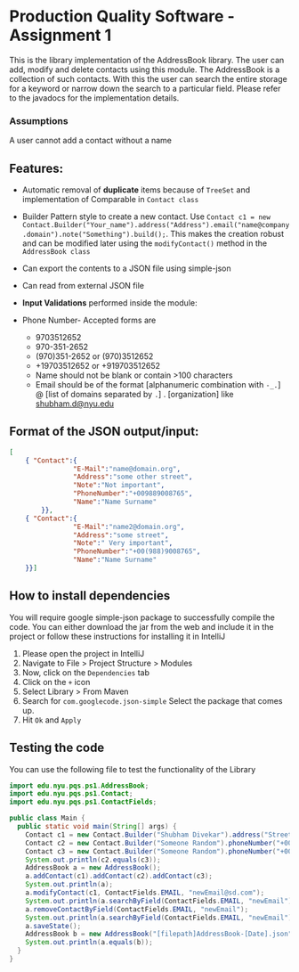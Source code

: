 # Production Quality Software - Assignment 1

This is the library implementation of the AddressBook library. The user can add, modify and delete contacts using this module. The AddressBook is a collection of such contacts. With this the user can search the entire storage for a keyword  or narrow down the search to a particular field. Please refer to the javadocs for the implementation details.

### Assumptions

A user cannot add a contact without a name

## Features:

- Automatic removal of **duplicate** items because of `TreeSet` and implementation of Comparable in `Contact class`

- Builder Pattern style to create a new contact. Use `Contact c1 = new Contact.Builder("Your_name").address("Address").email("name@company.domain").note("Something").build();`. This makes the creation robust and can be modified later using the `modifyContact()` method in the `AddressBook class`

- Can export the contents to a JSON file using simple-json

- Can read from external JSON file

- **Input Validations** performed inside the module:
- Phone Number- Accepted forms are
    - 9703512652
    - 970-351-2652
    - (970)351-2652 or (970)3512652
    - +19703512652 or +919703512652
  - Name should not be blank or contain >100 characters
  - Email should be of the format [alphanumeric combination with `-_.`] @ [list of domains separated by `.`] . [organization] like shubham.d@nyu.edu

## Format of the JSON output/input:

```json
[
    { "Contact":{
        		"E-Mail":"name@domain.org",
        		"Address":"some other street",
        		"Note":"Not important",
        		"PhoneNumber":"+009889008765",
        		"Name":"Name Surname"
    	}},
    { "Contact":{
        		"E-Mail":"name2@domain.org",
        		"Address":"some street",
        		"Note":" Very important",
        		"PhoneNumber":"+00(988)9008765",
        		"Name":"Name Surname"
    }}]
```

## How to install dependencies

You will require google simple-json package to successfully compile the code. You can either download the jar from the web and include it in the project or follow these instructions for installing it in IntelliJ

1. Please open the project in IntelliJ
2. Navigate to File > Project Structure > Modules
3. Now, click on the `Dependencies` tab
4. Click on the `+` icon
5. Select Library > From Maven
6. Search for `com.googlecode.json-simple` Select the package that comes up.
7. Hit `Ok` and `Apply`



## Testing the code

You can use the following file to test the functionality of the Library

```java
import edu.nyu.pqs.ps1.AddressBook;
import edu.nyu.pqs.ps1.Contact;
import edu.nyu.pqs.ps1.ContactFields;

public class Main {
  public static void main(String[] args) {
    Contact c1 = new Contact.Builder("Shubham Divekar").address("Street9211").email("sd@nyu.edu").note("This is me!").build();
    Contact c2 = new Contact.Builder("Someone Random").phoneNumber("+009889008765").build();
    Contact c3 = new Contact.Builder("Someone Random").phoneNumber("+00(988)9008765").build();
    System.out.println(c2.equals(c3));
    AddressBook a = new AddressBook();
    a.addContact(c1).addContact(c2).addContact(c3);
    System.out.println(a);
    a.modifyContact(c1, ContactFields.EMAIL, "newEmail@sd.com");
    System.out.println(a.searchByField(ContactFields.EMAIL, "newEmail"));
    a.removeContactByField(ContactFields.EMAIL, "newEmail");
    System.out.println(a.searchByField(ContactFields.EMAIL, "newEmail"));
    a.saveState();
    AddressBook b = new AddressBook("[filepath]AddressBook-[Date].json");
    System.out.println(a.equals(b));
  }
}
```
